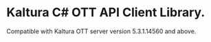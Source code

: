 # Kaltura C# OTT API Client Library.
Compatible with Kaltura OTT server version 5.3.1.14560 and above.
